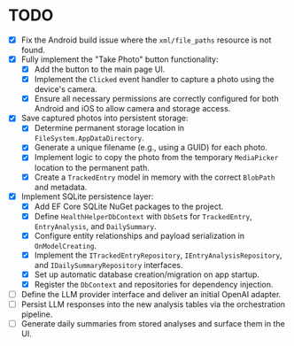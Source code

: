 # TODO

- [x] Fix the Android build issue where the `xml/file_paths` resource is not found.
- [x] Fully implement the "Take Photo" button functionality:
    - [x] Add the button to the main page UI.
    - [x] Implement the `Clicked` event handler to capture a photo using the device's camera.
    - [x] Ensure all necessary permissions are correctly configured for both Android and iOS to allow camera and storage access.
- [x] Save captured photos into persistent storage:
  - [x] Determine permanent storage location in `FileSystem.AppDataDirectory`.
  - [x] Generate a unique filename (e.g., using a GUID) for each photo.
  - [x] Implement logic to copy the photo from the temporary `MediaPicker` location to the permanent path.
  - [x] Create a `TrackedEntry` model in memory with the correct `BlobPath` and metadata.
- [x] Implement SQLite persistence layer:
  - [x] Add EF Core SQLite NuGet packages to the project.
  - [x] Define `HealthHelperDbContext` with `DbSet`s for `TrackedEntry`, `EntryAnalysis`, and `DailySummary`.
  - [x] Configure entity relationships and payload serialization in `OnModelCreating`.
  - [x] Implement the `ITrackedEntryRepository`, `IEntryAnalysisRepository`, and `IDailySummaryRepository` interfaces.
  - [x] Set up automatic database creation/migration on app startup.
  - [x] Register the `DbContext` and repositories for dependency injection.
- [ ] Define the LLM provider interface and deliver an initial OpenAI adapter.
- [ ] Persist LLM responses into the new analysis tables via the orchestration pipeline.
- [ ] Generate daily summaries from stored analyses and surface them in the UI.
